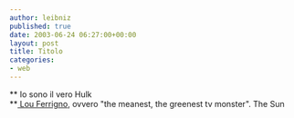 ```yaml
---
author: leibniz
published: true
date: 2003-06-24 06:27:00+00:00
layout: post
title: Titolo
categories:
- web
---
```


   **   Io sono il vero Hulk   
**[ Lou Ferrigno](http://www.thesun.co.uk/article/0,,5-2003290181,00.html), ovvero "the meanest, the greenest tv monster".
The Sun
